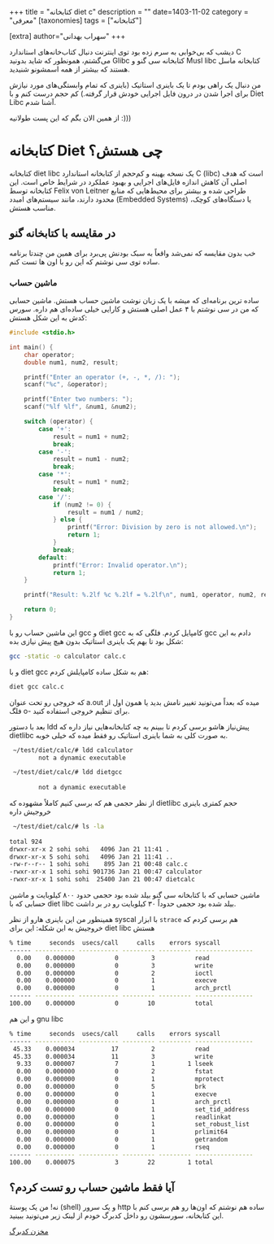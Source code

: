 +++
title = "کتابخانه diet c"
description = ""
date=1403-11-02
category = "معرفی"
[taxonomies]
tags = ["کتابخانه"]

[extra]
author="سهراب بهدانی"
+++

دیشب که بی‌خوابی به سرم زده بود توی اینترنت دنبال کتاب‌خانه‌های استاندارد C می‌گشتم، همونطور که شاید بدونید Glibc کتابخانه سی گنو و Musl libc کتابخانه ماسل هستند که بیشتر از همه اسمشونو شنیدید.

من دنبال یک راهی بودم تا یک باینری استاتیک (باینری که تمام وابستگی‌های مورد نیازش برای اجرا شدن در درون فایل اجرایی خودش قرار گرفته.) کم حجم درست کنم و با Diet Libc آشنا شدم.

از همین الان بگم که این پست طولانیه :)))

<!-- more -->

# کتابخانه Diet چی هستش؟

کتابخانه diet libc یک نسخه بهینه و کم‌حجم از کتابخانه استاندارد C (libc) است که هدف اصلی آن کاهش اندازه فایل‌های اجرایی و بهبود عملکرد در شرایط خاص است. این کتابخانه توسط Felix von Leitner طراحی شده و بیشتر برای محیط‌هایی که منابع محدود دارند، مانند سیستم‌های امبدد (Embedded Systems) یا دستگاه‌های کوچک، مناسب هستش.

## در مقایسه با کتابخانه گنو

خب بدون مقایسه که نمی‌شد واقعاً به سبک بودنش پی‌برد برای همین من چندتا برنامه ساده توی سی نوشتم که این رو با اون ها تست کنم.

### ماشین حساب

ساده ترین برنامه‌ای که میشه با یک زبان نوشت ماشین حساب هستش. ماشین حسابی که من در سی نوشتم با ۴ عمل اصلی هستش و کارایی خیلی ساده‌ای هم داره.
سورس کدش به این شکل هستش:
```c
#include <stdio.h>

int main() {
    char operator;
    double num1, num2, result;

    printf("Enter an operator (+, -, *, /): ");
    scanf("%c", &operator);

    printf("Enter two numbers: ");
    scanf("%lf %lf", &num1, &num2);

    switch (operator) {
        case '+':
            result = num1 + num2;
            break;
        case '-':
            result = num1 - num2;
            break;
        case '*':
            result = num1 * num2;
            break;
        case '/':
            if (num2 != 0) {
                result = num1 / num2;
            } else {
                printf("Error: Division by zero is not allowed.\n");
                return 1;
            }
            break;
        default:
            printf("Error: Invalid operator.\n");
            return 1;
    }

    printf("Result: %.2lf %c %.2lf = %.2lf\n", num1, operator, num2, result);

    return 0;
}
```


این ماشین حساب رو با gcc و diet gcc کامپایل کردم. فلگی که به gcc دادم به این شکل بود تا بهم یک باینری استاتیک بدون هیچ پیش نیازی بده:

```bash
gcc -static -o calculator calc.c
```
و با diet gcc هم به شکل ساده کامپایلش کردم:
```bash
diet gcc calc.c
```
که خروجی رو تحت عنوان a.out میده که بعداً می‌تونید تغییر نامش بدید یا همون اول از فلگ o- برای تنظیم خروجی استفاده کنید.

بعد با دستور ldd پیش‌نیاز هاشو برسی کردم تا ببینم به چه کتابخانه‌هایی نیاز داره که dietlibc به صورت کلی به شما باینری استاتیک رو فقط میده که خیلی خوبه.
```bash
 ~/test/diet/calc/# ldd calculator                                                                                                             
        not a dynamic executable

 ~/test/diet/calc/# ldd dietgcc                                                                                                              
 
        not a dynamic executable

```

از نظر حجمی هم که برسی کنیم کاملاً مشهوده که dietlibc حجم کمتری باینری خروجیش داره

```bash
 ~/test/diet/calc/# ls -la
 
total 924
drwxr-xr-x 2 sohi sohi   4096 Jan 21 11:41 .
drwxr-xr-x 5 sohi sohi   4096 Jan 21 11:41 ..
-rw-r--r-- 1 sohi sohi    895 Jan 21 00:48 calc.c
-rwxr-xr-x 1 sohi sohi 901736 Jan 21 00:47 calculator
-rwxr-xr-x 1 sohi sohi  25400 Jan 21 00:47 dietcalc
```
ماشین حسابی که با کتابخانه سی گنو بیلد شده بود حجمی حدود ۸۰۰ کیلوبایت و ماشین حسابی که با diet libc بیلد شده بود حجمی حدوداً ۳۰ کیلوبایت رو در بر داشت.

همینطور من این باینری هارو از نظر syscal با ابزار ``strace`` هم برسی کردم که خروجیش به این شکله:
این برای diet libc هستش
```bash
% time     seconds  usecs/call     calls    errors syscall
------ ----------- ----------- --------- --------- ----------------
  0.00    0.000000           0         3           read
  0.00    0.000000           0         3           write
  0.00    0.000000           0         2           ioctl
  0.00    0.000000           0         1           execve
  0.00    0.000000           0         1           arch_prctl
------ ----------- ----------- --------- --------- ----------------
100.00    0.000000           0        10           total
```

و این هم gnu libc
```bash
% time     seconds  usecs/call     calls    errors syscall
------ ----------- ----------- --------- --------- ----------------
 45.33    0.000034          17         2           read
 45.33    0.000034          11         3           write
  9.33    0.000007           7         1         1 lseek
  0.00    0.000000           0         2           fstat
  0.00    0.000000           0         1           mprotect
  0.00    0.000000           0         5           brk
  0.00    0.000000           0         1           execve
  0.00    0.000000           0         1           arch_prctl
  0.00    0.000000           0         1           set_tid_address
  0.00    0.000000           0         1           readlinkat
  0.00    0.000000           0         1           set_robust_list
  0.00    0.000000           0         1           prlimit64
  0.00    0.000000           0         1           getrandom
  0.00    0.000000           0         1           rseq
------ ----------- ----------- --------- --------- ----------------
100.00    0.000075           3        22         1 total
```

## آیا فقط ماشین حساب رو تست کردم؟
نه! من یک پوستهٔ (shell) و یک سرور http ساده هم نوشتم که اون‌ها رو هم برسی کنم با این کتابخانه، سورسشون رو داخل کدبرگ خودم از لینک زیر می‌تونید ببینید.

[مخزن کدبرگ](https://codeberg.org/sohrabbehdani/dietc-experiments)

<div>
<meta name="fediverse:creator" content="@sohrab@bsd.cafe">
</div>
